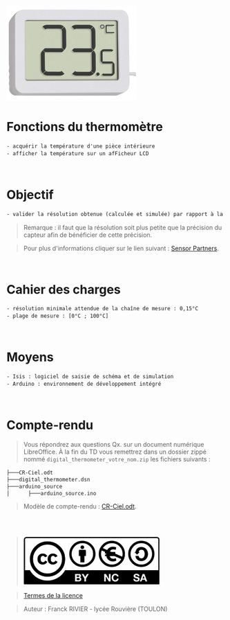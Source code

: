<br />

![digital thermometer](img/thermometre_digital.png)

# Fonctions du thermomètre
```txt
- acquérir la température d'une pièce intérieure
- afficher la température sur un afFicheur LCD
```
<br />

# Objectif
```txt
- valider la résolution obtenue (calculée et simulée) par rapport à la précision du capteur.
```
> Remarque : il faut que la résolution soit plus petite que la précision du capteur afin de bénéficier de cette précision.

> Pour plus d'informations cliquer sur le lien suivant : <a href="https://sensorpartners.com/fr/base-de-connaissances/resolution-et-precision-des-capteurs/" target="_blank">Sensor Partners</a>.

<br />

# Cahier des charges
``` txt
- résolution minimale attendue de la chaîne de mesure : 0,15°C
- plage de mesure : [0°C ; 100°C]
```
<br />

# Moyens
```txt
- Isis : logiciel de saisie de schéma et de simulation
- Arduino : environnement de développement intégré
```
<br />

# Compte-rendu
> Vous répondrez aux questions Qx. sur un document numérique LibreOffice.
À la fin du TD vous remettrez dans un dossier zippé nommé `digital_thermometer_votre_nom.zip` les fichiers suivants :
```
├───CR-Ciel.odt
├───digital_thermometer.dsn      
├───arduino_source
│      ├───arduino_source.ino
```
> Modèle de compte-rendu : <a href="./files/CR-Ciel.odt" target="_blank">CR-Ciel.odt</a>.

<br />
<br />

> ![Creative Commons](img/cc-by-nc-sa.png)

> <a href="https://creativecommons.org/licenses/by-nc-sa/4.0/" target="_blank">Termes de la licence</a>

> Auteur : Franck RIVIER - lycée Rouvière (TOULON)